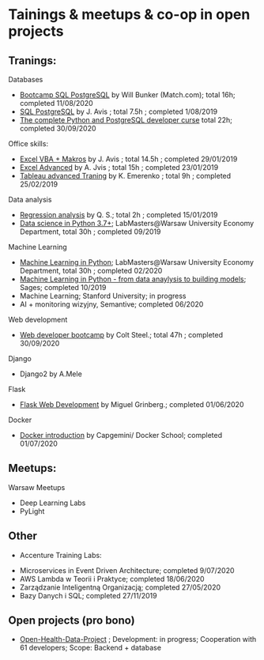 # Tainings & meetups & co-op in open projects

## Tranings:

Databases
- [Bootcamp SQL PostgreSQL](https://www.udemy.com/certificate/UC-efdf72bc-dab5-4573-88eb-4e22f1a67277/) by Will Bunker (Match.com); total 16h; completed 11/08/2020
- [SQL PostgreSQL](https://www.udemy.com/certificate/UC-44EYTK7F/) by J. Avis ; total 7.5h ; completed 1/08/2019
- [The complete Python and PostgreSQL developer curse](https://www.udemy.com/certificate/UC-00d6d2e7-4c2e-4580-93f4-c98068f7451e/) total 22h; completed 30/09/2020

Office skills:
- [Excel VBA + Makros](https://www.udemy.com/certificate/UC-PSCTD4CS/) by J. Avis ; total 14.5h ; completed 29/01/2019
- [Excel Advanced](https://www.udemy.com/certificate/UC-4ZEOREMC/) by A. Jvis ; total 15h ; completed 23/01/2019
- [Tableau advanced Traning](https://www.udemy.com/certificate/UC-X553YQ58/) by K. Emerenko ; total 9h ; completed 25/02/2019

Data analysis
- [Regression analysis](https://www.udemy.com/certificate/UC-Y7XE90D9/) by Q. S.; total 2h ; completed 15/01/2019
- [Data science in Python 3.7+](https://labmasters.pl/kursy-otwarte/python/p-3/); LabMasters@Warsaw University Economy Department, total 30h ;  completed 09/2019

Machine Learning
- [Machine Learning in Python](https://labmasters.pl/kursy-otwarte/python/p-3/); LabMasters@Warsaw University Economy Department, total 30h ;  completed 02/2020
- [Machine Learning in Python - from data anaylysis to building models](https://www.sages.pl/szkolenia/machine-learning-and-deep-learning); Sages;  completed 10/2019
- Machine Learning; Stanford University; in progress 
- AI + monitoring wizyjny, Semantive; completed 06/2020

Web development
- [Web developer bootcamp](https://www.udemy.com/certificate/UC-4c0365e6-1b08-409f-b48a-cadfc7ee4ec3/) by Colt Steel.; total 47h ; completed 30/09/2020

Django
- Django2 by A.Mele

Flask
- [Flask Web Development](https://blog.miguelgrinberg.com/post/the-flask-mega-tutorial-part-i-hello-world) by Miguel Grinberg.; completed 01/06/2020

Docker
- [Docker introduction](https://szkoladockera.pl/oferta/) by Capgemini/ Docker School; completed 01/07/2020

## Meetups:

Warsaw Meetups
- Deep Learning Labs
- PyLight

## Other
- Accenture Training Labs:
+ Microservices in Event Driven Architecture; completed 9/07/2020
+ AWS Lambda w Teorii i Praktyce; completed 18/06/2020
+ Zarządzanie Inteligentną Organizacją; completed 27/05/2020
+ Bazy Danych i SQL; completed 27/11/2019


## Open projects (pro bono)

- [Open-Health-Data-Project](https://github.com/Open-Health-Data-Project) ; Development: in progress; Cooperation with 61 developers; Scope: Backend + database

